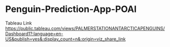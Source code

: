 # Penguin-Prediction-App-POAI
Tableau Link
https://public.tableau.com/views/PALMERSTATIONANTARCTICAPENGUINS/Dashboard1?:language=en-US&publish=yes&:display_count=n&:origin=viz_share_link
